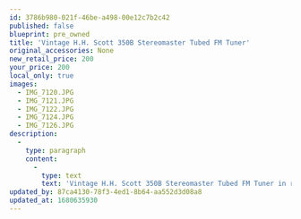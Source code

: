 ```yaml
---
id: 3786b980-021f-46be-a498-00e12c7b2c42
published: false
blueprint: pre_owned
title: 'Vintage H.H. Scott 350B Stereomaster Tubed FM Tuner'
original_accessories: None
new_retail_price: 200
your_price: 200
local_only: true
images:
  - IMG_7120.JPG
  - IMG_7121.JPG
  - IMG_7122.JPG
  - IMG_7124.JPG
  - IMG_7126.JPG
description:
  -
    type: paragraph
    content:
      -
        type: text
        text: 'Vintage H.H. Scott 350B Stereomaster Tubed FM Tuner in rough, but functional condition.'
updated_by: 87ca4130-78f3-4ed1-8b64-aa552d3d08a8
updated_at: 1680635930
---
```

